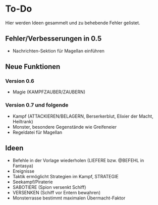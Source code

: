 # To-Do

Hier werden Ideen gesammelt und zu behebende Fehler gelistet.

## Fehler/Verbesserungen in 0.5

- Nachrichten-Sektion für Magellan einführen

## Neue Funktionen

### Version 0.6

- Magie (KAMPFZAUBER/ZAUBERN)

### Version 0.7 und folgende

- Kampf (ATTACKIEREN/BELAGERN, Berserkerblut, Elixier der Macht, Heiltrank)
- Monster, besondere Gegenstände wie Greifeneier
- Regeldatei für Magellan

## Ideen

- Befehle in der Vorlage wiederholen (LIEFERE bzw. @BEFEHL in Fantasya)
- Ereignisse
- Taktik ermöglicht Strategien im Kampf, STRATEGIE
- Seekampf/Piraterie
- SABOTIERE (Spion versenkt Schiff)
- VERSENKEN (Schiff vor Entern bewahren)
- Monsterrasse bestimmt maximalen Übermacht-Faktor
